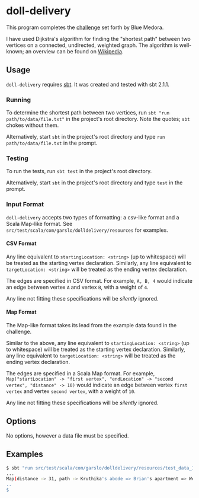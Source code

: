 # doll-delivery

This program completes the
[challenge](https://github.com/postnati/doll-delivery) set forth by
Blue Medora.

I have used Dijkstra's algorithm for finding the "shortest path"
between two vertices on a connected, undirected, weighted graph. The
algorithm is well-known; an overview can be found on [Wikipedia](http://en.wikipedia.org/wiki/Dijkstra's_algorithm).


## Usage

`doll-delivery` requires [sbt](http://www.scala-sbt.org/). It was
created and tested with sbt 2.1.1.

### Running

To determine the shortest path between two vertices, run `sbt "run
path/to/data/file.txt"` in the project's root directory. Note the
quotes; `sbt` chokes without them.

Alternatively, start `sbt` in the project's root directory and type
`run path/to/data/file.txt` in the prompt.

### Testing

To run the tests, run `sbt test` in the project's root directory.

Alternatively, start `sbt` in the project's root directory and type
`test` in the prompt.

### Input Format

`doll-delivery` accepts two types of formatting: a csv-like format and
a Scala Map-like format. See
`src/test/scala/com/garslo/dolldelivery/resources` for examples.

#### CSV Format

Any line equivalent to `startingLocation: <string>` (up to whitespace)
will be treated as the starting vertex declaration. Similarly, any
line equivalent to `targetLocation: <string>` will be treated as the
ending vertex declaration.

The edges are specified in CSV format. For example, `A, B, 4` would
indicate an edge between vertex `A` and vertex `B`, with a weight of
`4`.

Any line not fitting these specifications will be *silently* ignored.

#### Map Format

The Map-like format takes its lead from the example data found in the
challenge.

Similar to the above, any line equivalent to `startingLocation:
<string>` (up to whitespace) will be treated as the starting vertex
declaration. Similarly, any line equivalent to `targetLocation:
<string>` will be treated as the ending vertex declaration.

The edges are specified in a Scala Map format. For example,
`Map("startLocation" -> "first vertex", "endLocation" -> "second
vertex", "distance" -> 10)` would indicate an edge between vertex
`first vertex` and vertex `second vertex`, with a weight of `10`.

Any line not fitting these specifications will be *silently* ignored.

## Options

No options, however a data file must be specified.

## Examples

```sh
$ sbt "run src/test/scala/com/garslo/dolldelivery/resources/test_data_1.txt"
...
Map(distance -> 31, path -> Kruthika's abode => Brian's apartment => Wesley's condo => Bryce's den => Craig's haunt)
..
$
```
